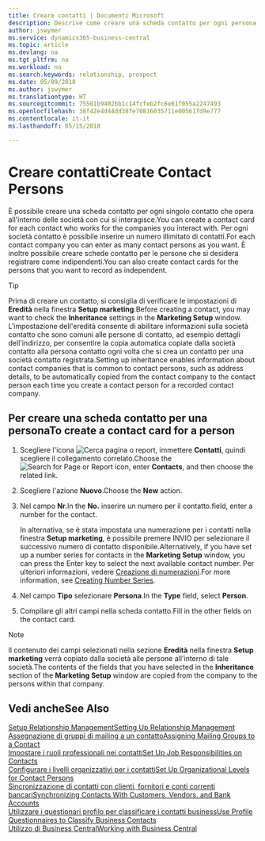 ```yaml
---
title: Creare contatti | Documenti Microsoft
description: Descrive come creare una scheda contatto per ogni persona nuova o potenziale cliente con cui si ha una relazione d'affari.
author: jswymer
ms.service: dynamics365-business-central
ms.topic: article
ms.devlang: na
ms.tgt_pltfrm: na
ms.workload: na
ms.search.keywords: relationship, prospect
ms.date: 05/09/2018
ms.author: jswymer
ms.translationtype: HT
ms.sourcegitcommit: 75501b9402bb1c14fcfeb2fc6e61f055a2247493
ms.openlocfilehash: 38f42e4d44dd38fe70816035711e00561fd9e777
ms.contentlocale: it-it
ms.lasthandoff: 05/15/2018

---
```

# <a name="create-contact-persons"></a><span data-ttu-id="7ae1d-103">Creare contatti</span><span class="sxs-lookup"><span data-stu-id="7ae1d-103">Create Contact Persons</span></span>
<span data-ttu-id="7ae1d-104">È possibile creare una scheda contatto per ogni singolo contatto che opera all'interno delle società con cui si interagisce.</span><span class="sxs-lookup"><span data-stu-id="7ae1d-104">You can create a contact card for each contact who works for the companies you interact with.</span></span> <span data-ttu-id="7ae1d-105">Per ogni società contatto è possibile inserire un numero illimitato di contatti.</span><span class="sxs-lookup"><span data-stu-id="7ae1d-105">For each contact company you can enter as many contact persons as you want.</span></span> <span data-ttu-id="7ae1d-106">È inoltre possibile creare schede contatto per le persone che si desidera registrare come indipendenti.</span><span class="sxs-lookup"><span data-stu-id="7ae1d-106">You can also create contact cards for the persons that you want to record as independent.</span></span>

> [!TIP]  
>   <span data-ttu-id="7ae1d-107">Prima di creare un contatto, si consiglia di verificare le impostazioni di **Eredità** nella finestra **Setup marketing**.</span><span class="sxs-lookup"><span data-stu-id="7ae1d-107">Before creating a contact, you may want to check the **Inheritance** settings in the **Marketing Setup** window.</span></span> <span data-ttu-id="7ae1d-108">L'impostazione dell'eredità consente di abilitare informazioni sulla società contatto che sono comuni alle persone di contatto, ad esempio dettagli dell'indirizzo, per consentire la copia automatica copiate dalla società contatto alla persona contatto ogni volta che si crea un contatto per una società contatto registrata.</span><span class="sxs-lookup"><span data-stu-id="7ae1d-108">Setting up inheritance enables information about contact companies that is common to contact persons, such as address details, to be automatically copied from the contact company to the contact person each time you create a contact person for a recorded contact company.</span></span>

## <a name="to-create-a-contact-card-for-a-person"></a><span data-ttu-id="7ae1d-109">Per creare una scheda contatto per una persona</span><span class="sxs-lookup"><span data-stu-id="7ae1d-109">To create a contact card for a person</span></span>
1. <span data-ttu-id="7ae1d-110">Scegliere l'icona ![Cerca pagina o report](media/ui-search/search_small.png "icona Cerca pagina o report"), immettere **Contatti**, quindi scegliere il collegamento correlato.</span><span class="sxs-lookup"><span data-stu-id="7ae1d-110">Choose the ![Search for Page or Report](media/ui-search/search_small.png "Search for Page or Report icon") icon, enter **Contacts**, and then choose the related link.</span></span>
2. <span data-ttu-id="7ae1d-111">Scegliere l'azione **Nuovo**.</span><span class="sxs-lookup"><span data-stu-id="7ae1d-111">Choose the **New** action.</span></span>
3. <span data-ttu-id="7ae1d-112">Nel campo **Nr.**</span><span class="sxs-lookup"><span data-stu-id="7ae1d-112">In the **No.**</span></span> <span data-ttu-id="7ae1d-113">inserire un numero per il contatto.</span><span class="sxs-lookup"><span data-stu-id="7ae1d-113">field, enter a number for the contact.</span></span>

    <span data-ttu-id="7ae1d-114">In alternativa, se è stata impostata una numerazione per i contatti nella finestra **Setup marketing**, è possibile premere INVIO per selezionare il successivo numero di contatto disponibile.</span><span class="sxs-lookup"><span data-stu-id="7ae1d-114">Alternatively, if you have set up a number series for contacts in the **Marketing Setup** window, you can press the Enter key to select the next available contact number.</span></span> <span data-ttu-id="7ae1d-115">Per ulteriori informazioni, vedere [Creazione di numerazioni](ui-create-number-series.md).</span><span class="sxs-lookup"><span data-stu-id="7ae1d-115">For more information, see [Creating Number Series](ui-create-number-series.md).</span></span>
4. <span data-ttu-id="7ae1d-116">Nel campo **Tipo** selezionare **Persona**.</span><span class="sxs-lookup"><span data-stu-id="7ae1d-116">In the **Type** field, select **Person**.</span></span>
5. <span data-ttu-id="7ae1d-117">Compilare gli altri campi nella scheda contatto.</span><span class="sxs-lookup"><span data-stu-id="7ae1d-117">Fill in the other fields on the contact card.</span></span>

> [!NOTE]  
>   <span data-ttu-id="7ae1d-118">Il contenuto dei campi selezionati nella sezione **Eredità** nella finestra **Setup marketing** verrà copiato dalla società alle persone all'interno di tale società.</span><span class="sxs-lookup"><span data-stu-id="7ae1d-118">The contents of the fields that you have selected in the **Inheritance** section of the **Marketing Setup** window are copied from the company to the persons within that company.</span></span>

## <a name="see-also"></a><span data-ttu-id="7ae1d-119">Vedi anche</span><span class="sxs-lookup"><span data-stu-id="7ae1d-119">See Also</span></span>
[<span data-ttu-id="7ae1d-120">Setup Relationship Management</span><span class="sxs-lookup"><span data-stu-id="7ae1d-120">Setting Up Relationship Management</span></span>](marketing-setup-marketing.md)  
[<span data-ttu-id="7ae1d-121">Assegnazione di gruppi di mailing a un contatto</span><span class="sxs-lookup"><span data-stu-id="7ae1d-121">Assigning Mailing Groups to a Contact</span></span>](marketing-mailing-groups.md#AssignMailGroupContact)  
[<span data-ttu-id="7ae1d-122">Impostare i ruoli professionali nei contatti</span><span class="sxs-lookup"><span data-stu-id="7ae1d-122">Set Up Job Responsibilities on Contacts</span></span>](marketing-job-responsibilities.md)  
[<span data-ttu-id="7ae1d-123">Configurare i livelli organizzativi per i contatti</span><span class="sxs-lookup"><span data-stu-id="7ae1d-123">Set Up Organizational Levels for Contact Persons</span></span>](marketing-organizational-levels.md)  
[<span data-ttu-id="7ae1d-124">Sincronizzazione di contatti con clienti, fornitori e conti correnti bancari</span><span class="sxs-lookup"><span data-stu-id="7ae1d-124">Synchronizing Contacts With Customers, Vendors, and Bank Accounts</span></span>](marketing-synchronize-contacts-customers-vendors-bank-accounts.md)  
[<span data-ttu-id="7ae1d-125">Utilizzare i questionari profilo per classificare i contatti business</span><span class="sxs-lookup"><span data-stu-id="7ae1d-125">Use Profile Questionnaires to Classify Business Contacts</span></span>](marketing-create-contact-profile-questionnaire.md)  
[<span data-ttu-id="7ae1d-126">Utilizzo di Business Central</span><span class="sxs-lookup"><span data-stu-id="7ae1d-126">Working with Business Central</span></span>](ui-work-product.md)  

